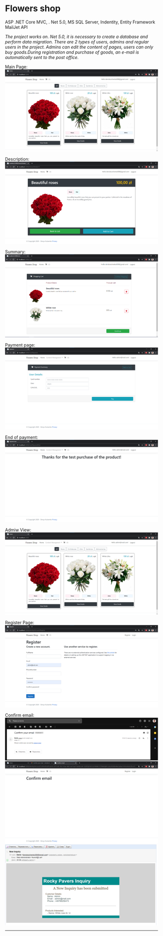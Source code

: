 <h1>Flowers shop</h1> 
ASP .NET Core MVC, . Net 5.0, MS SQL Server, Indentity, Entity Framework
MailJet API 

<i>The project works on. Net 5.0, it is necessary to create a database and perform data migration.
There are 2 types of users, admins and regular users in the project. Admins can edit the content of pages, users can only buy goods.During registration and purchase of goods, an e-mail is automatically sent to the post office.</i>

Main Page:
<img src = "screens/MainPage.png"/>

Description:
<img src = "screens/Desc.png"/>

Summary:
<img src = "screens/Summary.png"/>

Payment page:
<img src = "screens/Payment.png"/>

End of payment:
<img src = "screens/end.png"/>

Admiw View:
<img src = "screens/adminview.png"/>

Register Page:
<img src = "screens/RegisterPage.png"/>

Confirm email:
<img src = "screens/gmail.png"/>
<img src = "screens/confirmemail.png"/>
<img src = "screens/mail.png" />
<hr>
